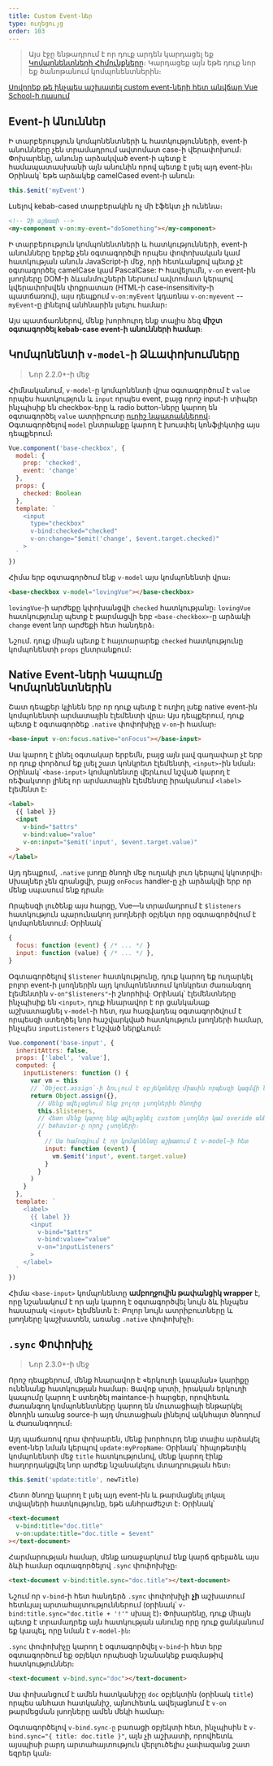 ```yaml
---
title: Custom Event-ներ
type: ուղեցույց
order: 103
---
```


> Այս էջը ենթադրում է որ դուք արդեն կարդացել եք [Կոմպոնենտների Հիմունքները](components.html)։ Կարդացեք այն եթե դուք նոր եք ծանոթանում կոմպոնենտներին։

<div class="vueschool"><a href="https://vueschool.io/lessons/communication-between-components?friend=vuejs" target="_blank" rel="sponsored noopener" title="Սովորեք թե ինչպես աշխատել custom event-ների հետ Vue School-ում">Սովորեք թե ինչպես աշխատել custom event-ների հետ անվճար Vue School-ի դասում</a></div>

## Event-ի Անուններ

Ի տարբերություն կոմպոնենտների և հատկությունների, event-ի անունները չեն տրամադրում ավտոմատ case-ի վերափոխում։ Փոխարենը, անունը արձակված event-ի պետք է համապատասխանի այն անունին որով պետք է լսել այդ event-ին։ Օրինակ՝ եթե արձակեք camelCased event-ի անուն։

```js
this.$emit('myEvent')
```

Լսելով kebab-cased տարբերակին ոչ մի էֆեկտ չի ունենա։

```html
<!-- Չի աշխատի -->
<my-component v-on:my-event="doSomething"></my-component>
```

Ի տարբերություն կոմպոնենտների և հատկությունների, event-ի անունները երբեք չեն օգտագործվի որպես փոփոխական կամ հատկության անուն JavaScript-ի մեջ, որի հետևանքով պետք չէ օգտագործել camelCase կամ PascalCase: Ի հավելումն, `v-on` event-ին լսողները DOM-ի ձևանմուշների ներսում ավտոմատ կերպով կվերափոխվեն փոքրատառ (HTML-ի case-insensitivity-ի պատճառով), այս դեպքում `v-on:myEvent` կդառնա `v-on:myevent` -- `myEvent`-ը լինելով անհնարին լսելու համար։

Այս պատճառներով, մենք խորհուրդ ենք տալիս ձեզ **միշտ օգտագործել kebab-case event-ի անունների համար**։

## Կոմպոնենտի `v-model`-ի Ձևափոխումները

> Նոր 2.2.0+-ի մեջ

Հիմնականում, `v-model`-ը կոմպոնենտի վրա օգտագործում է `value` որպես հատկություն և `input` որպես event, բայց որոշ input-ի տիպեր ինչպիսիք են checkbox-երը և radio button-ները կարող են օգտագործել `value` ատրիբուտը [ուրիշ նպատակներով](https://developer.mozilla.org/en-US/docs/Web/HTML/Element/input/checkbox#Value)։ Օգտագործելով `model` ընտրանքը կարող է խուսփել կոնֆլիկտից այս դեպքերում։

```js
Vue.component('base-checkbox', {
  model: {
    prop: 'checked',
    event: 'change'
  },
  props: {
    checked: Boolean
  },
  template: `
    <input
      type="checkbox"
      v-bind:checked="checked"
      v-on:change="$emit('change', $event.target.checked)"
    >
  `
})
```
Հիմա երբ օգտագործում ենք `v-model` այս կոմպոնենտի վրա։

```html
<base-checkbox v-model="lovingVue"></base-checkbox>
```

`lovingVue`-ի արժեքը կփոխանցվի `checked` հատկությանը։ `lovingVue` հատկությունը պետք է թարմացվի երբ `<base-checkbox>`-ը արձակի `change` event նոր արժեքի հետ հանդերձ։

<p class="tip">Նշում․ դուք միայն պետք է հայտարարեք <code>checked</code> հատկությունը կոմպոնենտի <code>props</code> ընտրանքում։</p>

## Native Event-ների Կապումը Կոմպոնենտներին

Շատ դեպքեր կլինեն երբ որ դուք պետք է ուղիղ լսեք native event-ին կոմպոնենտի արմատային էլեմենտի վրա։ Այս դեպքերում, դուք պետք է օգտագործեք `.native` փոփոխիչը `v-on`-ի համար։

```html
<base-input v-on:focus.native="onFocus"></base-input>
```

Սա կարող է լինել օգտակար երբեմն, բայց այն լավ գաղափար չէ երբ որ դուք փորձում եք լսել շատ կոնկրետ էլեմենտի, `<input>`-ին նման։ Օրինակ՝ `<base-input>` կոմպոնենտը վերևում նշված կարող է ռեֆակտոր լինել որ արմատային էլեմենտը իրականում `<label>` էլեմենտ է։

```html
<label>
  {{ label }}
  <input
    v-bind="$attrs"
    v-bind:value="value"
    v-on:input="$emit('input', $event.target.value)"
  >
</label>
```

Այդ դեպքում, `.native` լսողը ծնողի մեջ ուղակի լուռ կերպով կկոտրվի։ Սխալներ չեն գրանցվի, բայց `onFocus` handler-ը չի արձակվի երբ որ մենք սպասում ենք դրան։

Որպեսզի լուծենք այս հարցը, Vue—ն տրամադրում է `$listeners` հատկություն պարունակող լսողների օբյեկտ որը օգտագործվում է կոմպոնենտում։ Օրինակ՝

```js
{
  focus: function (event) { /* ... */ }
  input: function (value) { /* ... */ },
}
```

Օգտագործելով `$listener` հատկությունը, դուք կարող եք ուղարկել բոլոր event-ի լսողներին այդ կոմպոնենտում կոնկրետ ժառանգող էլեմենտին `v-on"$listeners"`-ի շնորհիվ։ Օրինակ՝ էլեմենտները ինչպիսիք են `<input>`, դուք հնարավոր է որ ցանկանաք աշխատացնել `v-model`-ի հետ, դա հազվադեպ օգտագործվում է որպեսզի ստեղծել նոր հաշվարկված հատկություն լսողների համար, ինչպես `inputListeners` է նշված ներքևում։

```js
Vue.component('base-input', {
  inheritAttrs: false,
  props: ['label', 'value'],
  computed: {
    inputListeners: function () {
      var vm = this
      // `Object.assign`-ի ձուլում է օբյեկտները միասին որպեսզի կազմվի նոր օբյեկտ
      return Object.assign({},
        // Մենք ավելացնում ենք բոլոր լսողներին ծնողից
        this.$listeners,
        // Հետո մենք կարող ենք ավելացնել custom լսողներ կամ overide անել
        // behavior-ը որոշ լսողների։
        {
          // Սա համոզվում է որ կոմպոնենտը աշխատում է v-model—ի հետ
          input: function (event) {
            vm.$emit('input', event.target.value)
          }
        }
      )
    }
  },
  template: `
    <label>
      {{ label }}
      <input
        v-bind="$attrs"
        v-bind:value="value"
        v-on="inputListeners"
      >
    </label>
  `
})
```

Հիմա `<base-input>` կոմպոնենտը **ամբողջովին թափանցիկ wrapper** է, որը նշանակում է որ այն կարող է օգտագործվել նույն ձև ինչպես հասարակ `<input>` էլեմենտն է։ Բոլոր նույն ատրիբուտները և լսողները կաշխատեն, առանց `.native` փոփոխիչի։

## `.sync` Փոփոխիչ

> Նոր 2.3.0+-ի մեջ

Որոշ դեպքերում, մենք հնարավոր է «երկուղի կապման» կարիքը ունենանք հատկության համար։ Ցավոք սրտի, իրական երկուղի կապումը կարող է ստեղծել maintance-ի հարցեր, որովհետև ժառանգող կոմպոնենտները կարող են մուտացիայի ենթարկել ծնողին առանց source-ի այդ մուտացիան լինելով ակնհայտ ծնողում և ժառանգողում։

Այդ պաճառով դրա փոխարեն, մենք խորհուրդ ենք տալիս արձակել event-ներ նման կերպով `update:myPropName`։ Օրինակ՝ հիպոթետիկ կոմպոնենտի մեջ `title` հատկությունով, մենք կարող էինք հաղորդակցվել նոր արժեք նշանակելու մտադրության հետ։

```js
this.$emit('update:title', newTitle)
```

Հետո ծնողը կարող է լսել այդ event-ին և թարմացնել լոկալ տվյալների հատկությունը, եթե անհրաժեշտ է։ Օրինակ՝

```html
<text-document
  v-bind:title="doc.title"
  v-on:update:title="doc.title = $event"
></text-document>
```

Հարմարության համար, մենք առաջարկում ենք կարճ գրելաձև այս ձևի համար օգտագործելով `.sync` փոփոխիչը։

```html
<text-document v-bind:title.sync="doc.title"></text-document>
```

<p class="tip">Նշում որ <code>v-bind</code>-ի հետ հանդերձ <code>.sync</code> փոփոխիչի <strong>չի</strong> աշխատում հետևյալ արտահայտություններում (օրինակ՝ <code>v-bind:title.sync="doc.title + '!'"</code> սխալ է)։ Փոխարենը, դուք միայն պետք է տրամադրեք այն հատկության անունը որը դուք ցանկանում եք կապել, որը նման է <code>v-model-ին</code>։</p>

`.sync` փոփոխիչը կարող է օգտագործվել `v-bind`-ի հետ երբ օգտագործում եք օբյեկտ որպեսզի նշանակեք բազմաթիվ հատկություններ։

```html
<text-document v-bind.sync="doc"></text-document>
```

Սա փոխանցում է ամեն հատկանիշը `doc` օբյեկտին (օրինակ `title`) որպես անհատ հատկանիշ, այնուհետև ավելացնում է `v-on` թարմեցման լսողները ամեն մեկի համար։

<p class="tip">Օգտագործելով <code>v-bind.sync-ը</code> բառացի օբյեկտի հետ, ինչպիսին է <code>v-bind.sync="{ title: doc.title }"</code>, այն չի աշխատի, որովհետև այսպիսի բարդ արտահայտություն վերլուծելիս չափազանց շատ եզրեր կան։</p>
